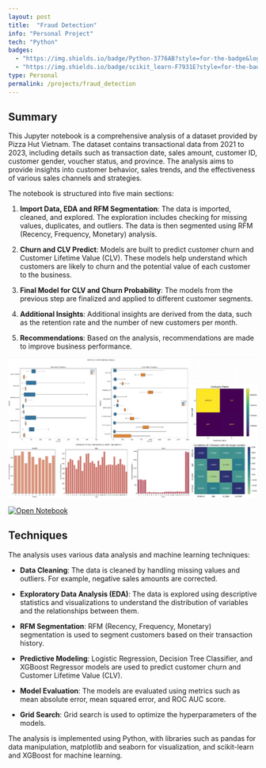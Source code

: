 ```yaml
---
layout: post
title:  "Fraud Detection"
info: "Personal Project"
tech: "Python"
badges: 
  - "https://img.shields.io/badge/Python-3776AB?style=for-the-badge&logo=python&logoColor=white"
  - "https://img.shields.io/badge/scikit_learn-F7931E?style=for-the-badge&logo=scikit-learn&logoColor=white"
type: Personal
permalink: /projects/fraud_detection
---
```


## Summary

This Jupyter notebook is a comprehensive analysis of a dataset provided by Pizza Hut Vietnam. The dataset contains transactional data from 2021 to 2023, including details such as transaction date, sales amount, customer ID, customer gender, voucher status, and province. The analysis aims to provide insights into customer behavior, sales trends, and the effectiveness of various sales channels and strategies.

The notebook is structured into five main sections:

1. **Import Data, EDA and RFM Segmentation**: The data is imported, cleaned, and explored. The exploration includes checking for missing values, duplicates, and outliers. The data is then segmented using RFM (Recency, Frequency, Monetary) analysis.

2. **Churn and CLV Predict**: Models are built to predict customer churn and Customer Lifetime Value (CLV). These models help understand which customers are likely to churn and the potential value of each customer to the business.

3. **Final Model for CLV and Churn Probability**: The models from the previous step are finalized and applied to different customer segments.

4. **Additional Insights**: Additional insights are derived from the data, such as the retention rate and the number of new customers per month.

5. **Recommendations**: Based on the analysis, recommendations are made to improve business performance.

![Project Image](/images/fraud_detection.jpg)

[![Open Notebook](https://img.shields.io/badge/Jupyter-Open_Notebook-blue?logo=Jupyter)](/notebooks/Fraud%20Detection.html)

## Techniques

The analysis uses various data analysis and machine learning techniques:

- **Data Cleaning**: The data is cleaned by handling missing values and outliers. For example, negative sales amounts are corrected.

- **Exploratory Data Analysis (EDA)**: The data is explored using descriptive statistics and visualizations to understand the distribution of variables and the relationships between them.

- **RFM Segmentation**: RFM (Recency, Frequency, Monetary) segmentation is used to segment customers based on their transaction history.

- **Predictive Modeling**: Logistic Regression, Decision Tree Classifier, and XGBoost Regressor models are used to predict customer churn and Customer Lifetime Value (CLV).

- **Model Evaluation**: The models are evaluated using metrics such as mean absolute error, mean squared error, and ROC AUC score.

- **Grid Search**: Grid search is used to optimize the hyperparameters of the models.

The analysis is implemented using Python, with libraries such as pandas for data manipulation, matplotlib and seaborn for visualization, and scikit-learn and XGBoost for machine learning.

